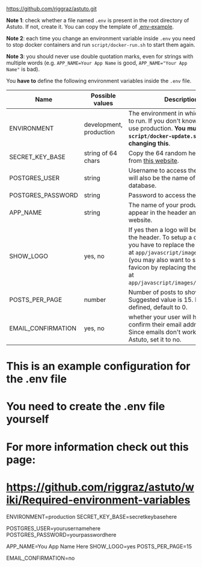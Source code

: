 https://github.com/riggraz/astuto.git

**Note 1**: check whether a file named `.env` is present in the root directory of Astuto. If not, create it. You can copy the template of [.env-example](https://github.com/riggraz/astuto/blob/master/.env-example).

**Note 2**: each time you change an environment variable inside `.env` you need to stop docker containers and run `script/docker-run.sh` to start them again.

**Note 3**: you should never use double quotation marks, even for strings with multiple words (e.g. `APP_NAME=Your App Name` is good, `APP_NAME="Your App Name"` is bad).

You **have to** define the following environment variables inside the `.env` file.

| Name | Possible values | Description |
| --- | --- | --- |
| ENVIRONMENT | development, production | The environment in which Astuto has to run. If you don't know what it is, use production. **You must run `script/docker-update.sh` after changing this**. |
| SECRET\_KEY\_BASE | string of 64 chars | Copy the 64 random hex characters from [this website](https://www.grc.com/passwords.htm). |
| POSTGRES\_USER | string | Username to access the database. It will also be the name of the database. |
| POSTGRES\_PASSWORD | string | Password to access the database. |
| APP\_NAME | string | The name of your product. It will appear in the header and title of the website. |
| SHOW\_LOGO | yes, no | If yes then a logo will be shown in the header. To setup a custom logo you have to replace the default one at `app/javascript/images/logo.png` (you may also want to set a custom favicon by replacing the default one at `app/javascript/images/favicon.png`). |
| POSTS\_PER\_PAGE | number | Number of posts to show per page. Suggested value is 15. If not defined, default to 0. |
| EMAIL\_CONFIRMATION | yes, no | whether your user will have to confirm their email addresses or not. Since emails don't work yet in Astuto, set it to no. |

# This is an example configuration for the .env file
# You need to create the .env file yourself
# For more information check out this page:
# https://github.com/riggraz/astuto/wiki/Required-environment-variables

ENVIRONMENT=production
SECRET_KEY_BASE=secretkeybasehere

POSTGRES_USER=yourusernamehere
POSTGRES_PASSWORD=yourpasswordhere

APP_NAME=You App Name Here
SHOW_LOGO=yes
POSTS_PER_PAGE=15

EMAIL_CONFIRMATION=no